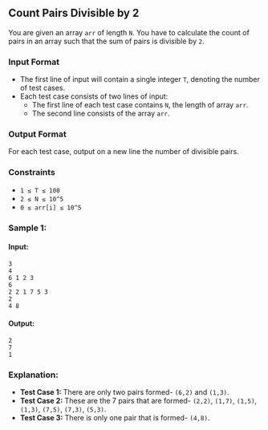 ## Count Pairs Divisible by 2

You are given an array `arr` of length `N`. You have to calculate the count of pairs in an array such that the sum of pairs is divisible by `2`.

### Input Format
- The first line of input will contain a single integer `T`, denoting the number of test cases.
- Each test case consists of two lines of input:
  - The first line of each test case contains `N`, the length of array `arr`.
  - The second line consists of the array `arr`.

### Output Format
For each test case, output on a new line the number of divisible pairs.

### Constraints
- `1 ≤ T ≤ 100`
- `2 ≤ N ≤ 10^5`
- `0 ≤ arr[i] ≤ 10^5`

### Sample 1:
#### Input:
```
3
4
6 1 2 3
6
2 2 1 7 5 3
2
4 8
```

#### Output:
```
2
7
1
```

### Explanation:
- **Test Case 1:** There are only two pairs formed- `(6,2)` and `(1,3)`.
- **Test Case 2:** These are the 7 pairs that are formed- `(2,2)`, `(1,7)`, `(1,5)`, `(1,3)`, `(7,5)`, `(7,3)`, `(5,3)`.
- **Test Case 3:** There is only one pair that is formed- `(4,8)`.
